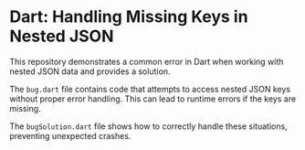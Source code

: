 # Dart: Handling Missing Keys in Nested JSON

This repository demonstrates a common error in Dart when working with nested JSON data and provides a solution.

The `bug.dart` file contains code that attempts to access nested JSON keys without proper error handling.  This can lead to runtime errors if the keys are missing.

The `bugSolution.dart` file shows how to correctly handle these situations, preventing unexpected crashes.